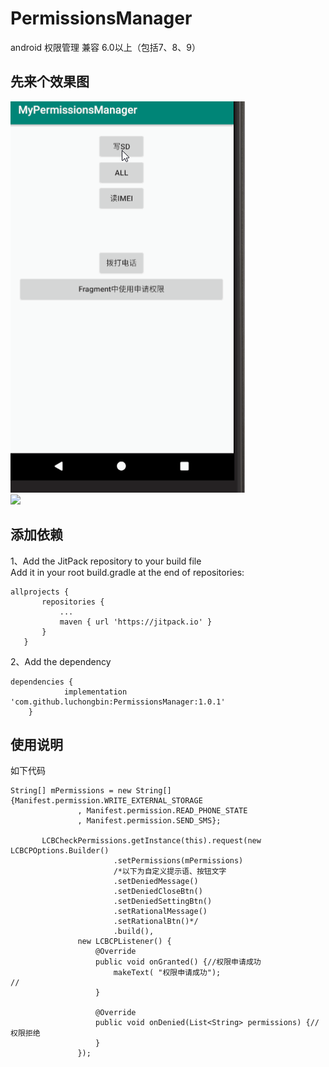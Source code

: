 # PermissionsManager
android 权限管理 兼容 6.0以上（包括7、8、9）
## 先来个效果图  
![效果图](https://github.com/luchongbin/PermissionsManager/blob/master/gif/gif.gif)  
[![](https://jitpack.io/v/luchongbin/PermissionsManager.svg)](https://jitpack.io/#luchongbin/PermissionsManager)
## 添加依赖  
1、Add the JitPack repository to your build file  
   Add it in your root build.gradle at the end of repositories:  
 ```
 allprojects {
		repositories {
			...
			maven { url 'https://jitpack.io' }
		}
	}
 ```  
2、Add the dependency  
```
dependencies {
	        implementation 'com.github.luchongbin:PermissionsManager:1.0.1'
	}
```
## 使用说明  
 如下代码
 ```
 String[] mPermissions = new String[]{Manifest.permission.WRITE_EXTERNAL_STORAGE
                , Manifest.permission.READ_PHONE_STATE
                , Manifest.permission.SEND_SMS};

        LCBCheckPermissions.getInstance(this).request(new LCBCPOptions.Builder()
                        .setPermissions(mPermissions)
                        /*以下为自定义提示语、按钮文字
                        .setDeniedMessage()
                        .setDeniedCloseBtn()
                        .setDeniedSettingBtn()
                        .setRationalMessage()
                        .setRationalBtn()*/
                        .build(),
                new LCBCPListener() {
                    @Override
                    public void onGranted() {//权限申请成功
                        makeText( "权限申请成功");
//
                    }

                    @Override
                    public void onDenied(List<String> permissions) {//权限拒绝
                    }
                });
```
